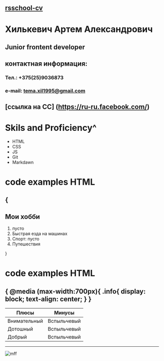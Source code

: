[rsschool-cv](https://annavoloshina.github.io/rsschool-cv/)
---
# Хилькевич Артем Александрович
## Junior frontent developer
## контактная информация:
### Тел.: +375(25)9036873
### e-mail: tema.xil1995@gmail.com
[ссылка на СС] (https://ru-ru.facebook.com/)
---
# Skils and Proficiency^
- HTML
- CSS
- JS
- Git
- Markdawn
# code examples HTML 
{ <h2>Мои хобби</h2>
    <ol class="list">
      <li>пусто</li>
      <li>Быстрая езда на машинах</li>
      <li>Спорт: пусто</li>
      <li>Путешествия</li>
    </ol>
}
---
# code examples HTML 
{
@media (max-width:700px){
    .info{
        display: block;
        text-align: center;
    }
}
---
Плюсы| Минусы
---|---
Внимательный | Вспыльчевый
Дотошный | Вспыльчевый
Добрый | Вспыльчевый

---
![mff](https://upload.wikimedia.org/wikipedia/commons/thumb/3/37/Markdown-mark-solid.svg/1200px-Markdown-mark-solid.svg.png)
